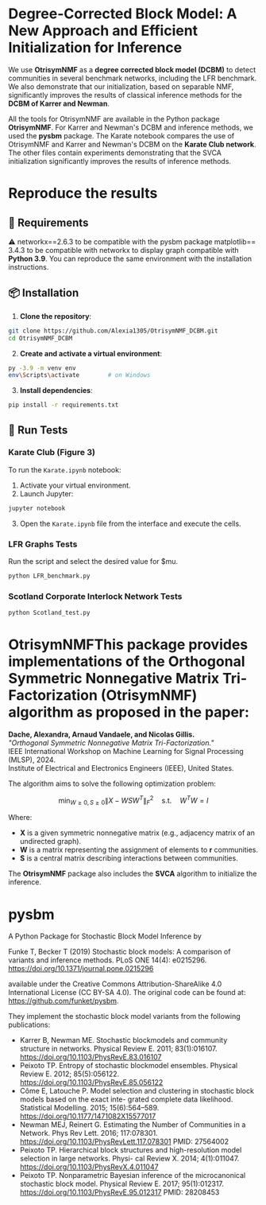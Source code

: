 # Degree-Corrected Block Model: A New Approach and Efficient Initialization for Inference

We use **OtrisymNMF** as a **degree corrected block model (DCBM)** to detect communities in several benchmark networks, including the LFR benchmark. 
We also demonstrate that our initialization, based on separable NMF, significantly improves the results of classical inference methods for the **DCBM of Karrer and Newman**.

All the tools for OtrisymNMF are available in the Python package **OtrisymNMF**. For Karrer and Newman's DCBM and inference methods, we used the **pysbm** package.
The Karate notebook compares the use of OtrisymNMF and Karrer and Newman's DCBM on the **Karate Club network**.
The other files contain experiments demonstrating that the SVCA initialization significantly improves the results of inference methods.

# Reproduce the results

## 🔧 Requirements

⚠️ networkx==2.6.3 to be compatible with the pysbm package
    matplotlib== 3.4.3 to be compatible with networkx to display graph 
    compatible with **Python 3.9**. 
    You can reproduce the same environment with the installation instructions. 

## 📦 Installation

1. **Clone the repository**:

```bash
git clone https://github.com/Alexia1305/OtrisymNMF_DCBM.git
cd OtrisymNMF_DCBM
```

2. **Create and activate a virtual environment**:

```bash
py -3.9 -m venv env
env\Scripts\activate        # on Windows
```

3. **Install dependencies**:

```bash
pip install -r requirements.txt
```


## 🚀 Run Tests

### Karate Club (Figure 3)

To run the `Karate.ipynb` notebook:

1. Activate your virtual environment.
2. Launch Jupyter:

```bash
jupyter notebook
```

3. Open the `Karate.ipynb` file from the interface and execute the cells.

### LFR Graphs Tests

Run the script and select the desired value for $mu.

```bash
python LFR_benchmark.py
```
### Scotland Corporate Interlock Network Tests
```bash
python Scotland_test.py
```

# OtrisymNMFThis package provides implementations of the **Orthogonal Symmetric Nonnegative Matrix Tri-Factorization** (OtrisymNMF) algorithm  as proposed in the paper:

**Dache, Alexandra, Arnaud Vandaele, and Nicolas Gillis.**  
*"Orthogonal Symmetric Nonnegative Matrix Tri-Factorization."*  
IEEE International Workshop on Machine Learning for Signal Processing (MLSP), 2024.  
Institute of Electrical and Electronics Engineers (IEEE), United States.

The algorithm aims to solve the following optimization problem:

$$
\min_{W \geq 0, S \geq 0} \|X - WSW^T\|_F^2 \quad \text{s.t.} \quad W^TW = I
$$

Where:
- **X** is a given symmetric nonnegative matrix (e.g., adjacency matrix of an undirected graph).
- **W** is a matrix representing the assignment of elements to **r** communities.
- **S** is a central matrix describing interactions between communities.

The **OtrisymNMF** package also includes the **SVCA** algorithm to initialize the inference.



# pysbm
A Python Package for Stochastic Block Model Inference by 

Funke T, Becker T (2019) Stochastic block models: A comparison of variants and inference methods. 
PLoS ONE 14(4): e0215296. https://doi.org/10.1371/journal.pone.0215296

available under the Creative Commons Attribution-ShareAlike 4.0 International License (CC BY-SA 4.0). 
The original code can be found at: https://github.com/funket/pysbm.

They implement the stochastic block model variants from the following publications:

- Karrer B, Newman ME. Stochastic blockmodels and community structure in networks. Physical Review E. 2011; 83(1):016107. https://doi.org/10.1103/PhysRevE.83.016107 
- Peixoto TP. Entropy of stochastic blockmodel ensembles. Physical Review E. 2012; 85(5):056122. https://doi.org/10.1103/PhysRevE.85.056122
- Côme E, Latouche P. Model selection and clustering in stochastic block models based on the exact inte- grated complete data likelihood. Statistical Modelling. 2015; 15(6):564–589. https://doi.org/10.1177/1471082X15577017
- Newman MEJ, Reinert G. Estimating the Number of Communities in a Network. Phys Rev Lett. 2016; 117:078301. https://doi.org/10.1103/PhysRevLett.117.078301 PMID: 27564002
- Peixoto TP. Hierarchical block structures and high-resolution model selection in large networks. Physi- cal Review X. 2014; 4(1):011047. https://doi.org/10.1103/PhysRevX.4.011047
- Peixoto TP. Nonparametric Bayesian inference of the microcanonical stochastic block model. Physical
Review E. 2017; 95(1):012317. https://doi.org/10.1103/PhysRevE.95.012317 PMID: 28208453
